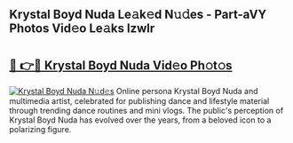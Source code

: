 ## Krystal Boyd Nuda Le𝚊k𝚎d N𝚞𝚍es - Part-aVY Photos Vid𝚎o Le𝚊ks lzwlr

# <h2><a href="http://fbeyksl.evod.top/?m=Krystal+Boyd+Nuda">🔗 👉🔴 Krystal Boyd Nuda Vid𝚎o Ph𝚘t𝚘s</a></h2>

[![Krystal Boyd Nuda N𝚞d𝚎s](https://i.imgur.com/8V9OHl7.gif)](http://fbeyksl.evod.top/?m=Krystal+Boyd+Nuda)
Online persona Krystal Boyd Nuda and multimedia artist, celebrated for publishing dance and lifestyle material through trending dance routines and mini vlogs. The public's perception of Krystal Boyd Nuda has evolved over the years, from a beloved icon to a polarizing figure. 
